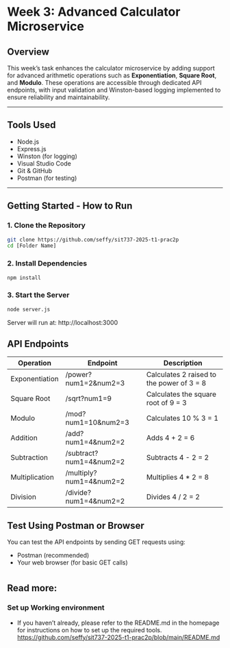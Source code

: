 
# Week 3: Advanced Calculator Microservice 

## Overview

This week’s task enhances the calculator microservice by adding support for advanced arithmetic operations such as **Exponentiation**, **Square Root**, and **Modulo**. These operations are accessible through dedicated API endpoints, with input validation and Winston-based logging implemented to ensure reliability and maintainability.

---

## Tools Used

- Node.js
- Express.js
- Winston (for logging)
- Visual Studio Code
- Git & GitHub
- Postman (for testing)

---

## Getting Started - How to Run 

### 1. Clone the Repository

```bash
git clone https://github.com/seffy/sit737-2025-t1-prac2p
cd [Folder Name]
```

### 2. Install Dependencies

```bash
npm install
```

### 3. Start the Server

```bash
node server.js
```
Server will run at: http://localhost:3000


## API Endpoints

| Operation | Endpoint | Description | 
|-----------|----------|--------------| 
Exponentiation | /power?num1=2&num2=3 | Calculates 2 raised to the power of 3 = 8| 
Square Root | /sqrt?num1=9 |  Calculates the square root of 9 = 3 | 
Modulo | /mod?num1=10&num2=3 | Calculates 10 % 3 = 1| 
Addition | /add?num1=4&num2=2 |  Adds 4 + 2 = 6 | 
Subtraction | /subtract?num1=4&num2=2 | Subtracts 4 - 2 = 2 | 
Multiplication | /multiply?num1=4&num2=2 | Multiplies 4 * 2 = 8 | 
Division | /divide?num1=4&num2=2 | Divides 4 / 2 = 2 | 


## Test Using Postman or Browser
You can test the API endpoints by sending GET requests using:
- Postman (recommended)
- Your web browser (for basic GET calls)


#
#
#
## Read more:

### Set up Working environment 
- If you haven’t already, please refer to the README.md in the homepage for instructions on how to set up the required tools.
https://github.com/seffy/sit737-2025-t1-prac2p/blob/main/README.md


